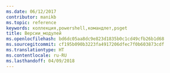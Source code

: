 ```yaml
---
ms.date: 06/12/2017
contributor: manikb
ms.topic: reference
keywords: коллекция,powershell,командлет,psget
title: Версии_модулей
ms.openlocfilehash: bd6dc05aa8dc9e823d1835b0c1cd49cfb26b1d68
ms.sourcegitcommit: cf195b090b3223fa4917206dfec7f0b603873cdf
ms.translationtype: HT
ms.contentlocale: ru-RU
ms.lasthandoff: 04/09/2018
---
```

